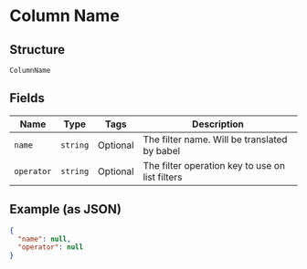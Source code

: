 
# Column Name

## Structure

`ColumnName`

## Fields

| Name | Type | Tags | Description |
|  --- | --- | --- | --- |
| `name` | `string` | Optional | The filter name. Will be translated by babel |
| `operator` | `string` | Optional | The filter operation key to use on list filters |

## Example (as JSON)

```json
{
  "name": null,
  "operator": null
}
```

